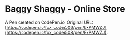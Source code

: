 # Baggy Shaggy - Online Store

A Pen created on CodePen.io. Original URL: [https://codepen.io/fox_coder508/pen/ExPMWZJ](https://codepen.io/fox_coder508/pen/ExPMWZJ).


